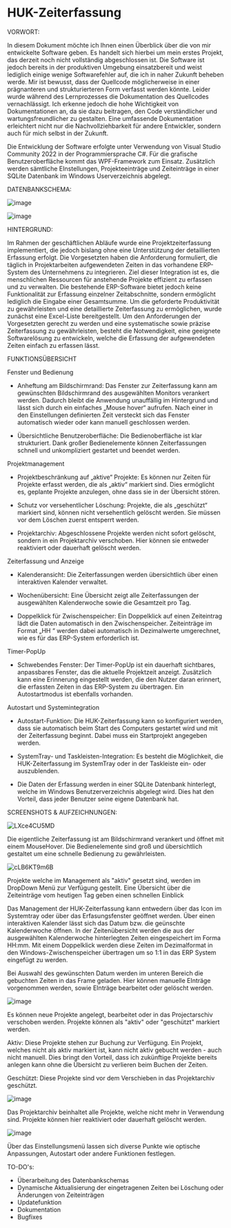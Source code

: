 # HUK-Zeiterfassung

VORWORT:

In diesem Dokument möchte ich Ihnen einen Überblick über die von mir entwickelte Software geben. Es handelt sich hierbei um mein erstes Projekt, das derzeit noch nicht vollständig abgeschlossen ist. Die Software ist jedoch bereits in der produktiven Umgebung einsatzbereit und weist lediglich einige wenige Softwarefehler auf, die ich in naher Zukunft beheben werde.
Mir ist bewusst, dass der Quellcode möglicherweise in einer prägnanteren und strukturierteren Form verfasst werden könnte. Leider wurde während des Lernprozesses die Dokumentation des Quellcodes vernachlässigt. Ich erkenne jedoch die hohe Wichtigkeit von Dokumentationen an, da sie dazu beitragen, den Code verständlicher und wartungsfreundlicher zu gestalten. Eine umfassende Dokumentation erleichtert nicht nur die Nachvollziehbarkeit für andere Entwickler, sondern auch für mich selbst in der Zukunft.

Die Entwicklung der Software erfolgte unter Verwendung von Visual Studio Community 2022 in der Programmiersprache C#. Für die grafische Benutzeroberfläche kommt das WPF-Framework zum Einsatz.
Zusätzlich werden sämtliche EInstellungen, Projekteeinträge und Zeiteinträge in einer SQLite Datenbank im Windows Userverzeichnis abgelegt. 




DATENBANKSCHEMA:

![image](https://github.com/user-attachments/assets/537947c4-b282-413c-8130-a74241e45b4e)

![image](https://github.com/user-attachments/assets/7702c0c2-0785-4541-b313-34b878556e60)


HINTERGRUND: 

Im Rahmen der geschäftlichen Abläufe wurde eine Projektzeiterfassung implementiert, die jedoch bislang ohne eine Unterstützung der detaillierten Erfassung erfolgt. Die Vorgesetzten haben die Anforderung formuliert, die täglich in Projektarbeiten aufgewendeten Zeiten in das vorhandene ERP-System des Unternehmens zu integrieren. Ziel dieser Integration ist es, die menschlichen Ressourcen für anstehende Projekte effizient zu erfassen und zu verwalten.
Die bestehende ERP-Software bietet jedoch keine Funktionalität zur Erfassung einzelner Zeitabschnitte, sondern ermöglicht lediglich die Eingabe einer Gesamtsumme. Um die geforderte Produktivität zu gewährleisten und eine detaillierte Zeiterfassung zu ermöglichen, wurde zunächst eine Excel-Liste bereitgestellt.
Um den Anforderungen der Vorgesetzten gerecht zu werden und eine systematische sowie präzise Zeiterfassung zu gewährleisten, besteht die Notwendigkeit, eine geeignete Softwarelösung zu entwickeln, welche die Erfassung der aufgewendeten Zeiten einfach zu erfassen lässt.

FUNKTIONSÜBERSICHT

Fenster und Bedienung
-	Anheftung am Bildschirmrand: Das Fenster zur Zeiterfassung kann am gewünschten Bildschirmrand des ausgewählten Monitors verankert werden. Dadurch bleibt die Anwendung unauffällig im Hintergrund und lässt sich durch ein einfaches „Mouse hover“ aufrufen. Nach einer in den Einstellungen definierten Zeit versteckt sich das Fenster automatisch wieder oder kann manuell geschlossen werden.

-	Übersichtliche Benutzeroberfläche: Die Bedienoberfläche ist klar strukturiert. Dank großer Bedienelemente können Zeiterfassungen schnell und unkompliziert gestartet und beendet werden.

Projektmanagement
-	Projektbeschränkung auf „aktive“ Projekte: Es können nur Zeiten für Projekte erfasst werden, die als „aktiv“ markiert sind. Dies ermöglicht es, geplante Projekte anzulegen, ohne dass sie in der Übersicht stören.

-	Schutz vor versehentlicher Löschung: Projekte, die als „geschützt“ markiert sind, können nicht versehentlich gelöscht werden. Sie müssen vor dem Löschen zuerst entsperrt werden.

-	Projektarchiv: Abgeschlossene Projekte werden nicht sofort gelöscht, sondern in ein Projektarchiv verschoben. Hier können sie entweder reaktiviert oder dauerhaft gelöscht werden.

Zeiterfassung und Anzeige
-	Kalenderansicht: Die Zeiterfassungen werden übersichtlich über einen interaktiven Kalender verwaltet.

-	Wochenübersicht: Eine Übersicht zeigt alle Zeiterfassungen der ausgewählten Kalenderwoche sowie die Gesamtzeit pro Tag.

-	Doppelklick für Zwischenspeicher: Ein Doppelklick auf einen Zeiteintrag lädt die Daten automatisch in den Zwischenspeicher. Zeiteinträge im Format „HH
“ werden dabei automatisch in Dezimalwerte umgerechnet, wie es für das ERP-System erforderlich ist.

Timer-PopUp
-	Schwebendes Fenster: Der Timer-PopUp ist ein dauerhaft sichtbares, anpassbares Fenster, das die aktuelle Projektzeit anzeigt. Zusätzlich kann eine Erinnerung eingestellt werden, die den Nutzer daran erinnert, die erfassten Zeiten in das ERP-System zu übertragen. Ein Autostartmodus ist ebenfalls vorhanden.

Autostart und Systemintegration
-	Autostart-Funktion: Die HUK-Zeiterfassung kann so konfiguriert werden, dass sie automatisch beim Start des Computers gestartet wird und mit der Zeiterfassung beginnt. Dabei muss ein Startprojekt angegeben werden.

-	SystemTray- und Taskleisten-Integration: Es besteht die Möglichkeit, die HUK-Zeiterfassung im SystemTray oder in der Taskleiste ein- oder auszublenden.

- Die Daten der Erfassung werden in einer SQLite Datenbank hinterlegt, welche im Windows Benutzerverzeichnis abgelegt wird. Dies hat den Vorteil, dass jeder Benutzer seine eigene Datenbank hat. 

SCREENSHOTS & AUFZEICHNUNGEN:

![LXce4CU5MD](https://github.com/user-attachments/assets/e6d029c2-75c2-4223-a7aa-20068db7831a)


Die eigentliche Zeiterfassung ist am Bildschirmrand verankert und öffnet mit einem MouseHover. Die Bedienelemente sind groß und übersichtlich gestaltet um eine schnelle Bedienung zu gewährleisten.

![cLB6KT9m6B](https://github.com/user-attachments/assets/7104b811-9ff0-4691-95c1-3436af47ff80)

Projekte welche im Management als "aktiv" gesetzt sind, werden im DropDown Menü zur Verfügung gestellt. Eine Übersicht über die Zeiteinträge vom heutigen Tag geben einen schnellen Einblick


Das Management der HUK-Zeiterfassung kann entwedern über das Icon im Systemtray oder über das Erfasungsfenster geöffnet werden. Über einen interaktiven Kalender lässt sich das Datum bzw. die geünschte Kalenderwoche öffnen.
In der Zeitenübersicht werden die aus der ausgewählten Kalenderwoche hinterlegten Zeiten eingespeichert im Forma HH:mm. Mit einem Doppelklick werden diese Zeiten im Dezimalformat in den Windows-Zwischenspeicher übertragen um so 1:1 in das ERP System eingefügt zu werden. 

Bei Auswahl des gewünschten Datum werden im unteren Bereich die gebuchten Zeiten in das Frame geladen. Hier können manuelle EInträge vorgenommen werden, sowie EInträge bearbeitet oder gelöscht werden. 


![image](https://github.com/user-attachments/assets/701108df-b6d6-4c73-a427-f1bc2c1d2eeb)

Es können neue Projekte angelegt, bearbeitet oder in das Projectarschiv verschoben werden. Projekte können als "aktiv" oder "geschützt" markiert werden.

Aktiv: Diese Projekte stehen zur Buchung zur Verfügung. Ein Projekt, welches nicht als aktiv markiert ist, kann nicht aktiv gebucht werden - auch nicht manuell. Dies bringt den Vorteil, dass ich zukünftige Projekte bereits anlegen kann ohne die Übersicht zu verlieren beim Buchen der Zeiten. 

Geschützt: Diese Projekte sind vor dem Verschieben in das Projektarchiv geschützt. 

![image](https://github.com/user-attachments/assets/04838563-a680-4b21-a6af-42142be03680)

Das Projektarchiv beinhaltet alle Projekte, welche nicht mehr in Verwendung sind. Projekte können hier reaktiviert oder dauerhaft gelöscht werden. 

![image](https://github.com/user-attachments/assets/60d2382d-254b-412f-9495-982feb7c2d5e)

Über das Einstellungsmenü lassen sich diverse Punkte wie optische Anpassungen, Autostart oder andere Funktionen festlegen. 

TO-DO's:

- Überarbeitung des Datenbankschemas
- Dynamische Aktualisierung der eingetragenen Zeiten bei Löschung oder Änderungen von Zeiteinträgen
- Updatefunktion
- Dokumentation
- Bugfixes
